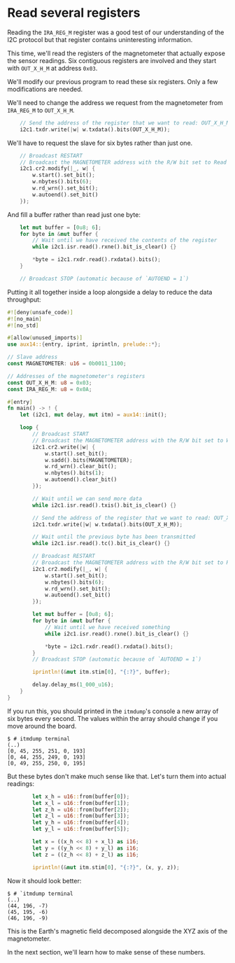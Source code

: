 # Read several registers

Reading the `IRA_REG_M` register was a good test of our understanding of the I2C protocol but that
register contains uninteresting information.

This time, we'll read the registers of the magnetometer that actually expose the sensor readings.
Six contiguous registers are involved and they start with `OUT_X_H_M` at address `0x03`.

We'll modify our previous program to read these six registers. Only a few modifications are needed.

We'll need to change the address we request from the magnetometer from `IRA_REG_M` to `OUT_X_H_M`.

``` rust
    // Send the address of the register that we want to read: OUT_X_H_M
    i2c1.txdr.write(|w| w.txdata().bits(OUT_X_H_M));
```

We'll have to request the slave for six bytes rather than just one.

``` rust
    // Broadcast RESTART
    // Broadcast the MAGNETOMETER address with the R/W bit set to Read
    i2c1.cr2.modify(|_, w| {
        w.start().set_bit();
        w.nbytes().bits(6);
        w.rd_wrn().set_bit();
        w.autoend().set_bit()
    });
```

And fill a buffer rather than read just one byte:

``` rust
    let mut buffer = [0u8; 6];
    for byte in &mut buffer {
        // Wait until we have received the contents of the register
        while i2c1.isr.read().rxne().bit_is_clear() {}

        *byte = i2c1.rxdr.read().rxdata().bits();
    }

    // Broadcast STOP (automatic because of `AUTOEND = 1`)
```

Putting it all together inside a loop alongside a delay to reduce the data throughput:

``` rust
#![deny(unsafe_code)]
#![no_main]
#![no_std]

#[allow(unused_imports)]
use aux14::{entry, iprint, iprintln, prelude::*};

// Slave address
const MAGNETOMETER: u16 = 0b0011_1100;

// Addresses of the magnetometer's registers
const OUT_X_H_M: u8 = 0x03;
const IRA_REG_M: u8 = 0x0A;

#[entry]
fn main() -> ! {
    let (i2c1, mut delay, mut itm) = aux14::init();

    loop {
        // Broadcast START
        // Broadcast the MAGNETOMETER address with the R/W bit set to Write
        i2c1.cr2.write(|w| {
            w.start().set_bit();
            w.sadd().bits(MAGNETOMETER);
            w.rd_wrn().clear_bit();
            w.nbytes().bits(1);
            w.autoend().clear_bit()
        });

        // Wait until we can send more data
        while i2c1.isr.read().txis().bit_is_clear() {}

        // Send the address of the register that we want to read: OUT_X_H_M
        i2c1.txdr.write(|w| w.txdata().bits(OUT_X_H_M));

        // Wait until the previous byte has been transmitted
        while i2c1.isr.read().tc().bit_is_clear() {}

        // Broadcast RESTART
        // Broadcast the MAGNETOMETER address with the R/W bit set to Read
        i2c1.cr2.modify(|_, w| {
            w.start().set_bit();
            w.nbytes().bits(6);
            w.rd_wrn().set_bit();
            w.autoend().set_bit()
        });

        let mut buffer = [0u8; 6];
        for byte in &mut buffer {
            // Wait until we have received something
            while i2c1.isr.read().rxne().bit_is_clear() {}

            *byte = i2c1.rxdr.read().rxdata().bits();
        }
        // Broadcast STOP (automatic because of `AUTOEND = 1`)

        iprintln!(&mut itm.stim[0], "{:?}", buffer);

        delay.delay_ms(1_000_u16);
    }
}
```

If you run this, you should printed in the `itmdump`'s console a new array of six bytes every
second. The values within the array should change if you move around the board.

``` console
$ # itmdump terminal
(..)
[0, 45, 255, 251, 0, 193]
[0, 44, 255, 249, 0, 193]
[0, 49, 255, 250, 0, 195]
```

But these bytes don't make much sense like that. Let's turn them into actual readings:

``` rust
        let x_h = u16::from(buffer[0]);
        let x_l = u16::from(buffer[1]);
        let z_h = u16::from(buffer[2]);
        let z_l = u16::from(buffer[3]);
        let y_h = u16::from(buffer[4]);
        let y_l = u16::from(buffer[5]);

        let x = ((x_h << 8) + x_l) as i16;
        let y = ((y_h << 8) + y_l) as i16;
        let z = ((z_h << 8) + z_l) as i16;

        iprintln!(&mut itm.stim[0], "{:?}", (x, y, z));
```

Now it should look better:

``` console
$ # `itmdump terminal
(..)
(44, 196, -7)
(45, 195, -6)
(46, 196, -9)
```

This is the Earth's magnetic field decomposed alongside the XYZ axis of the magnetometer.

In the next section, we'll learn how to make sense of these numbers.
